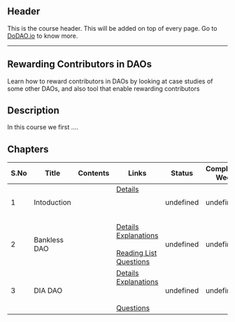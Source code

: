 ## Header
This is the course header. This will be added on top of every page. Go to [DoDAO.io](https://www.dodao.io) to know more.

 ---

 ## Rewarding Contributors in DAOs
 Learn how to reward contributors in DAOs by looking at case studies of some other DAOs, and also tool that enable rewarding contributors

 
 ## Description
 In this course we first ....
 
 ## Chapters
 
 | S.No        | Title       | Contents   | Links      | Status      | Completion Week |
 | ----------- | ----------- |----------- |----------- | ----------- | ----------- |
 | 1      | Intoduction | | [Details](generated/topics/intoduction.md) <br/>  <br/>  <br/>  <br/>  | undefined | undefined |
 | 2      | Bankless DAO | | [Details](generated/topics/bankless-dao.md) <br/> [Explanations](generated/explanations/bankless-dao.md) <br/>  <br/> [Reading List](generated/readings/bankless-dao.md) <br/> [Questions](generated/questions/bankless-dao.md) | undefined | undefined |
 | 3      | DIA DAO | | [Details](generated/topics/dia-dao.md) <br/> [Explanations](generated/explanations/dia-dao.md) <br/>  <br/>  <br/> [Questions](generated/questions/dia-dao.md) | undefined | undefined | 
